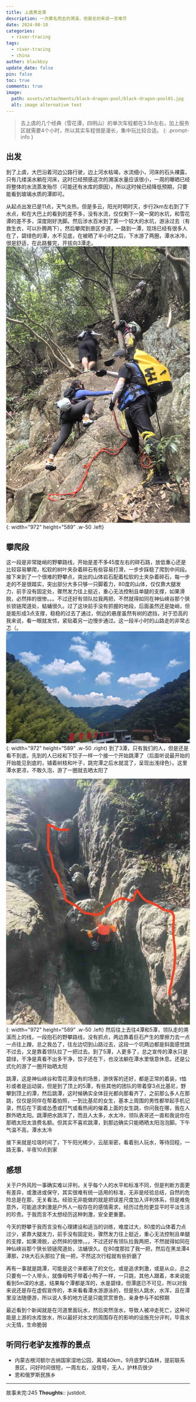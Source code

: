 ```yaml
---
title: 上虞黑龙潭
description: 一次慕名而去的溯溪，但是总的来说一言难尽
date: 2024-08-18
categories:
  - river-tracing
tags:
  - river-tracing
  - china
auther: blackbzy
update_date: false
pin: false
toc: true
comments: true
image:
  path: assets/attachments/black-dragon-pool/black-dragon-pool01.jpg
  alt: image alternative text
---
```


> 去上虞的几个经典（雪花谭，四明山）的单次车程都在3.5h左右，加上服务区就需要4个小时，所以其实车程很是漫长，集中玩比较合适。
{: .prompt-info }

## 出发
到了上虞，大巴沿着河边公路行驶，边上河水枯竭，水流细小，河床的石头裸露，只有几缕溪水躺在河床，这时已经预感这次的溯溪水量应该很小，一周的曝晒已经将整体的水流蒸发殆尽（可能还有水库的原因）。所以这时候已经降低预期，只要能看到玻璃水质的潭即可。

从起点出发已是11点，天气炎热，但是多云，阳光时明时灭，步行2km左右到了下水点，和在大巴上的看到的差不多，没有水流，仅仅剩下一窝一窝的水坑，和雪花谭的差不多，深度刚好洗脚。然后涉水百米到了第一个较大的水坑，游泳过去（有救生衣，可以扑腾两下），然后攀爬到景区步道，一路到一潭，现场已经有很多人在了，碧绿色的潭，水不见底，在被晒了半小时之后，下水游了两圈，潭水冰冷，很是舒适，在此路餐完，开拔向3潭走。
![img](assets/attachments/black-dragon-pool/black-dragon-pool02.jpg){: width="972" height="589" .w-50 .left}
## 攀爬段
这一段是非常陡峭的野攀路线，开始是差不多45度左右的碎石路，放低重心还是比较容易攀爬，松软的树叶夹杂着碎石有些容易打滑，一步步踩稳了爬到中间段。接下来到了一个很难的野攀点，突出的山体岩石配着松软的土夹杂着碎石，每一步走的不是很踏实，突出部分大多只够一只脚着力，80度的山体，仅仅靠大腿发力，前手没有固定处，骤然发力往上挺近，重心无法控制且单腿的支撑，如果滑脱，必然摔的很惨。。。不过还好有领队拉我两把，不然就得如同在神仙峡谷那个狭长锁链爬道处，蛄蛹很久。过了这块前手没有抓握的地段，后面虽然还是陡峭，但是能形成3点支撑，稳稳的过去了通过，侧边的悬崖虽然有树的遮挡，对于恐高的我来说，看一眼就发怵，紧贴着另一边慢步通过。这一段半小时的山路走的非常忐忑（。
![img](assets/attachments/black-dragon-pool/black-dragon-pool03.jpg){: width="972" height="589" .w-50 .right}
到了3潭，只有我们的人，但是还是看不到底，先到的人已经和下饺子一样一个接一个开始跳潭了（后面听说最开始的开始能见到底的，铺着树枝和叶子，跳完潭之后水就混了，呈现出浅绿色）。这里潭水更凉，不敢久泡，游了一圈就去晒太阳了

![img](assets/attachments/black-dragon-pool/black-dragon-pool04.jpg){: width="972" height="589" .w-50 .left}
然后往上去往4潭和5潭，领队走的溯溪而上的线，一段抱石的野攀路线，没有抓点，两边靠着巨石产生的摩擦力去一点一点往上蹭，总之我怂了，往左边切到山路过去，这段一个坑两边都是斜面感觉跳不过去，又是靠着领队拉了一把过去。到了5潭，人更多了，总之宣传的潭水只是碧绿，干净是真看不出多干净，饺子还在下，也没法躺在潭水里惬意休息。还是公式化的游了一圈开始晒太阳

跳潭，这是神仙峡谷和雪花潭没有的场景，游侠客的还好，都是正常的着装，t恤衫或者是运动装，但是到了顶上的5潭，有些其他的团队的带着穿3点比基尼，野攀到顶上的潭，然后跳潭，这时候确实全体目光都向那看齐了，之前那么多人在那跳，仅仅是同伴在帮着拍照，一到比基尼的女生，基本上周围的男性都举起手机记录，然后在下面或怂恿或打气或看热闹的催着上面的女生跳，你问我在哪，我在人群外晒太阳。跳潭把水跳浑了，而且人太多，水太冷，领队表哥还一直和我说你在那晒太阳太浪费名额。但其实不喜欢跳潭，到那边确实只能晒晒太阳泡泡脚。下午气温不高，潭水太冷

接下来就是垃圾时间了，下午阳光稀少，云层渐密，看着别人玩水，等待回程，一路无事，半夜10点到家

## 感想
关于户外风险一事确实难以评判，关乎每个人的水平和标准不同，但是判断方面更有差异，或激进或保守，其实很难有统一适用的标准，无非是经验总结，自然的危险总是在那，无关看法。经验无非能做的就是把误差尺度加入评判体系，但是难免意外，可能追求刺激是户外人一般存在的感情需求，经历过危险更显平时平淡生活的珍贵。于我而言不太想经历这种刺激，安全更重要。

今天的野攀于我而言没有心理建设和适当的训练，难度过大，80度的山体着力点过少，紧靠大腿发力，前手没有固定处，骤然发力往上挺近，重心无法控制且单腿的支撑，如果滑脱，必然摔的很惨。。。不过还好有领队拉我两把，不然就得如同在神仙峡谷那个狭长锁链爬道处，沽蛹很久。在80度那拉了我一把，然后在黑龙潭4潭那，2块大石头那拉了我一把，不然这次行程就有些折磨了

再有一事就是跳潭，可能是这个来都来了的文化，或是追求刺激，或是从众，总之只要有一个人带头，就像母鸭子带着小鸭子一样，一只跳，其他人跟着，本来说能看到5m深的水底，结果每个潭都是浑的，水是碧绿，但潭底已不可见，所以对我来说还是存在虚假宣传的，本来看看潭水游游泳的，但是别人跳水，水浑，且在潭里没法随便游，所以说人多的地方还是只能赏赏景色，亲身参与不如预期

最近看到个新闻就是在河道里面玩水，然后突然涨水，导致人被冲走死亡，这种可能是上游的水库放水，所以最好对水文的周围存在的影响的设施充分评判，毕竟水火无情，生命脆弱

## 听同行老驴友推荐的景点
- 内蒙古根河额尔古纳国家湿地公园，离城40km，9月底梦幻森林，提前联系景区，问好时间很短，一周左右，没信号，无人，护林员很少
- 恩和俄罗斯民族乡

---
故事未完:245
**Thoughts**:: justdoit.
